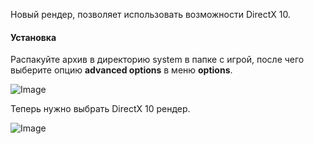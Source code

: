 Новый рендер, позволяет использовать возможности DirectX 10.

#### Установка

Распакуйте архив в директорию system в папке с игрой, после чего выберите опцию **advanced options** в меню **options**.

![Image](/img2/DX10_preferences4.gif)

Теперь нужно выбрать DirectX 10 рендер.

![Image](/img2/DX10_settings.png)

